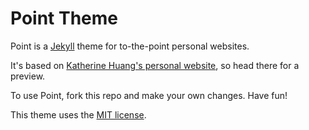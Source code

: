 # Point Theme

Point is a [Jekyll](https://jekyllrb.com/) theme for to-the-point personal websites.

It's based on [Katherine Huang's personal website](https://katmh.com), so head there for a preview.

To use Point, fork this repo and make your own changes. Have fun!

This theme uses the [MIT license](https://choosealicense.com/licenses/mit/).
